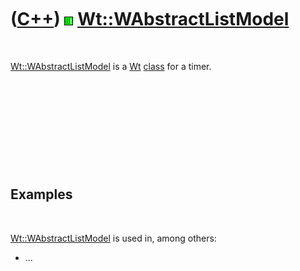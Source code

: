 
 

 

 

 

 

([C++](Cpp.md)) ![Wt](PicWt.png) [Wt::WAbstractListModel](CppWAbstractListModel.md)
=====================================================================================

 

[Wt::WAbstractListModel](CppWAbstractListModel.md) is a [Wt](CppWt.md)
[class](CppClass.md) for a timer.

 

 

 

 

 

Examples
--------

 

[Wt::WAbstractListModel](CppWAbstractListModel.md) is used in, among
others:

-   ...

 

 

 

 

 

 


